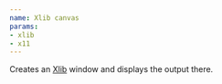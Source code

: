 ```yaml
---
name: Xlib canvas
params:
- xlib
- x11
---
```

Creates an [Xlib](http://en.wikipedia.org/wiki/Xlib) window and displays the output there.

